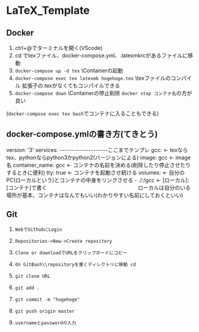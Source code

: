 # LaTeX_Template

## Docker

1. ctrl+@でターミナルを開く(VScode)
2. cd でtexファイル、docker-compose.yml、.latexmkrcがあるファイルに移動
3. `docker-compose up -d tex` \\Containerの起動
4. `docker-compose exec tex latexmk hogehoge.tex` \\texファイルのコンパイル
拡張子の.texがなくてもコンパイルできる
5. `docker-compose down` \\Containerの停止削除
`docker stop コンテナ名`の方が良い

(`docker-compose exec tex bash`でコンテナに入ることもできる)

## docker-compose.ymlの書き方(てきとう)
version: '3'
services:
--------------------ここまでテンプレ
  gcc:                            <- texならtex、pythonならpython3かpython2(バージョンによる)
    image: gcc                    <- image名
    container_name: gcc           <- コンテナの名前を決める(削除したり停止させたりするときに便利)
    tty: true                     <- コンテナを起動させ続ける
    volumes:                      <- 自分のPC(ローカルという)とコンテナの中身をリンクさせる
      - ./:/gcc                   <- [ローカル]:[コンテナ]で書く
      　　　　　　　　　　　　　　　　　ローカルは自分のいる場所が基本、コンテナはなんでもいい(わかりやすい名前にしておくといい)

## Git

1. `WebでGithubにLogin`
2. `Repositories->New->Create repository`
3. `Clone or downloadでURLをクリップボードにコピー`
4. `On GitBash\\repositoryを置くディレクトリに移動 cd`
5. `git clone URL`

1. `git add .`
2. `git commit -m "hogehoge"`
3. `git push origin master`
4. `usernameとpasswordの入力`
